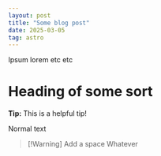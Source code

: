 ```yaml
---
layout: post
title: "Some blog post"
date: 2025-03-05
tag: astro
---
```


Ipsum lorem etc etc

# Heading of some sort

<div class="tip">
  <strong>Tip:</strong> This is a helpful tip!
</div>

Normal text

> [!Warning] Add a space
> Whatever
